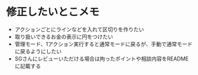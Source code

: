 # 修正したいとこメモ
- アクションごとにラインなどを入れて区切りを作りたい
- 取り扱いできるお金の表示に円をつけたい
- 管理モード、1アクション実行すると通常モードに戻るが、手動で通常モードに戻るようにしたい
- SGさんにレビューいただける場合は拘ったポイントや相談内容をREADMEに記載する
